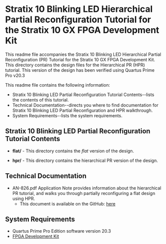 # Stratix 10 Blinking LED Hierarchical Partial Reconfiguration Tutorial for the Stratix 10 GX FPGA Development Kit

This readme file accompanies the Stratix 10 Blinking LED Hierarchical Partial Reconfiguration (PR) Tutorial for the Stratix 10 GX FPGA Development Kit. This directory contains the design files for the Hierarchical PR (HPR) tutorial. This version of the design has been verified using Quartus Prime Pro v20.3

This readme file contains the following information:

*  Stratix 10 Blinking LED Partial Reconfiguration Tutorial Contents--lists the contents of this tutorial.
*  Technical Documentation--directs you where to find documentation for Stratix 10 Blinking LED Partial Reconfiguration and HPR walkthrough.
*  System Requirements--lists the system requirements.

## Stratix 10 Blinking LED Partial Reconfiguration Tutorial Contents

*  **flat/** - This directory contains the *flat* version of the design. 

*  **hpr/** - This directory contains the hierarchical PR version of the design. 

## Technical Documentation

*  AN-826.pdf Application Note provides information about the hierarchical PR tutorial, and walks you through partially reconfiguring a flat design using HPR.
   *  This document is available on the GitHub: [here](AN-826.pdf)

## System Requirements

*  Quartus Prime Pro Edition software version 20.3
*  [FPGA Development Kit](https://www.intel.com/content/www/us/en/programmable/products/boards_and_kits/all-development-kits.html)

